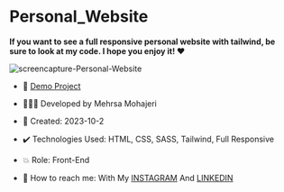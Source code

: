 # Personal_Website

**If you want to see a full responsive personal website with tailwind, be sure to look at my code. I hope you enjoy it! ♥️**       

![screencapture-Personal-Website](https://github.com/user-attachments/assets/330c7058-a5f9-4d40-8eaa-6c118035376a)


- 🔗 [Demo Project](https://mehrsa-mohajeri-developer.github.io/Personal_Website_Tailwind_Project_9/)
  
- 👩🏻‍💻 Developed by Mehrsa Mohajeri 

- 📆 Created: 2023-10-2

- ✔️ Technologies Used: HTML, CSS, SASS, Tailwind, Full Responsive

- 💥 Role: Front-End

- 📲 How to reach me: With My [INSTAGRAM]([https://www.instagram.com/mehrsa_mohajeri_developer](https://www.instagram.com/mehrsa_mohajeri_developer/profilecard/?igsh=MTJ5NHBwNGVja2ZlNw%3D%3D)) And [LINKEDIN](https://www.linkedin.com/in/mehrsamohajeri)
